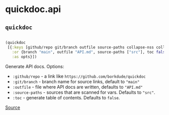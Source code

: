 # quickdoc.api 


## `quickdoc`
``` clojure

(quickdoc
 [{:keys [github/repo git/branch outfile source-paths collapse-nss collapse-vars],
   :or {branch "main", outfile "API.md", source-paths ["src"], toc false},
   :as opts}])
```


Generate API docs. Options:
  * `:github/repo` -  a link like `https://github.com/borkdude/quickdoc`
  * `:git/branch` - branch name for source links, default to `"main"`
  * `:outfile` - file where API docs are written, defaults to `"API.md"`
  * `:source-paths` - sources that are scanned for vars. Defaults to `"src"`.
  * `:toc` - generate table of contents. Defaults to `false`.

[Source](https://github.com/borkdude/quickdoc/blob/main/src/quickdoc/api.cljc#L6-L42)
